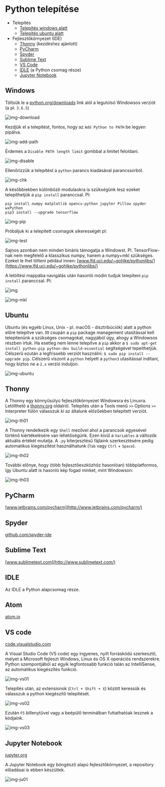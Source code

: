 # Python telepítése
- Telepítés
  - [Telepítés windows alatt](ea00.md#windows)
  - [Telepítés ubuntu alatt](ea00.md#ubuntu)
- Fejlesztőkörnyezet (IDE)
  - [Thonny](ea00.md#thonny) (kezdéshez ajánlott)
  - [PyCharm](ea00.md#pycharm)
  - [Spyder](ea00.md#sypder)
  - [Sublime Text](ea00.md#sublime-text)
  - [VS Code](ea00.md#vs-code)
  - [IDLE](ea00.md#idle) (a Python csomag része)
  - [Jupyter Notebook](ea00.md#jupyter-notebook)

## Windows
Töltsük le a [python.org/downloads](https://www.python.org/downloads/) link alól a legutolsó Windowsos verziót (a pl. `3.6.5`)

![img-download](http://www.sze.hu/~herno/python/install/PythonInstall01.png)

Kezdjük el a telepítést, fontos, hogy az `Add Python to PATH` be legyen pipálva.

![img-add-path](http://www.sze.hu/~herno/python/install/PythonInstall02.png)

Érdemes a `Disable PATH length limit` gombbal a limitet feloldani.

![img-disable](http://www.sze.hu/~herno/python/install/PythonInstall03.png)

Ellenőrizzük a telepítést a `python` parancs kiadásával parancssorból. 

![img-chk](http://www.sze.hu/~herno/python/install/PythonInstall04.png)

A későbbiekben különböző modulaokra is szükségünk lesz ezeket telepíthetjük a `pip install` paranccsal. Pl:
```
pip install numpy matplotlib opencv-python jupyter Pillow spyder wxPython
pip3 install --upgrade tensorflow
```

![img-pip](http://www.sze.hu/~herno/python/install/PythonInstall05.png)

Próbáljuk ki a telepített csomagok sikerességét pl:

![img-test](http://www.sze.hu/~herno/python/install/PythonInstall06.png)

Sajnos azonban nem minden bináris támogatja a Windowst. Pl. TensorFlow-nak nem megfelelő a klasszikus numpy, hanem a numpy+mkl szükséges. 
Ezeket le lhet tölteni például innen: 
[www.lfd.uci.edu/~gohlke/pythonlibs/](https://www.lfd.uci.edu/~gohlke/pythonlibs/)

A letöltési mappába navigálás után hasonló módin tudjuk telepíteni `pip install` paranccsal. Pl: 

![img](http://www.sze.hu/~herno/python/install/PythonInstall07.png)

![img-mkl](http://www.sze.hu/~herno/python/install/PythonInstall08.png)

## Ubuntu
Ubuntu (és egyéb Linux, Unix - pl. macOS - disztribúciók) alatt a python előre telepítve van. Itt csupán a `pip` package management utasítással kell telepítenünk a szükséges csomagokat, nagyjából úgy, ahogy a Windowsos részben írtuk. 
Ha esetleg nem lenne telepítve a `pip` akkor a `$ sudo apt-get install python-pip python-dev build-essential`
segítségével tepeíthetjük. Célszerű ezután a legfrissebb verziót használni: `$ sudo pip install --upgrade pip`.
Célszerű viszont a `python` helyett a `python3` utasítással indítani, hogy biztos ne a `2.x` verzió induljon. 

![img-ubuntu](http://www.sze.hu/~herno/python/install/PythonInstall11.png)

## Thonny
A Thonny egy könnyűsúlyú fejlesztőkörnyezet Windowsra és Linuxra. Letölthető a [thonny.org](http://thonny.org/) oldalról. 
Telepítés után a Tools menű `>>` Options `>>` Interpreter fülön válasszuk ki az általunk előzőekben telepített verziót. 

![img-th01](http://www.sze.hu/~herno/python/install/Thonny01.png)

A Thonny rendelkezik egy `Shell` mezővel ahol a parancsok egyesével történő kiértékelésére van lehetőségünk.
Ezen kívül a `Variables` a változók aktuális értékét mutatja. 
A `.py` kiterjesztésű fájlaink szerkesztésére pedig automatikus kiegészítést használhatunk (`Tab` vagy `Ctrl` + `Space`).

![img-th02](http://www.sze.hu/~herno/python/install/Thonny02.png)

További előnye, hogy (több fejlesztőeszközhöz hasonlóan) többplatformos, így Ubuntu alatt is hasonló kép fogad minket, mint Windowson: 

![img-th03](http://www.sze.hu/~herno/python/install/Thonny03.png)

## PyCharm 
[www.jetbrains.com/pycharm](http://www.jetbrains.com/pycharm/)

## Spyder 
[github.com/spyder-ide](https://github.com/spyder-ide/spyder)

## Sublime Text 
[www.sublimetext.com](http://www.sublimetext.com/)

## IDLE 
Az IDLE a Python alapcsomag része.

## Atom
[atom.io](https://atom.io/)

## VS code
[code.visualstudio.com](https://code.visualstudio.com/)

A Visual Studio Code (VS code) egy ingyenes, nyílt forráskódú szerkesztő, melyet a Microsoft fejleszt Windows, Linux és OS X operációs rendszerekre. Python szempontjából az egyik legfontosabb funkció talán az IntelliSense, az automatikus kiegészítés funkció.

![img-vs01](http://www.sze.hu/~herno/python/install/VsCode01.gif)

Telepítés után, az extensionok (`Ctrl + Shift + X`) között keressük és válasszuk a python kiegészítő telepítését.

![img-vs02](http://www.sze.hu/~herno/python/install/VsCode02.png)

Ezután `F5` billenytűvel vagy a beépülő terminálban futtathatóak lesznek a kódjaink.

![img-vs03](http://www.sze.hu/~herno/python/install/VsCode03.png)


## Jupyter Notebook
[jupyter.org](http://jupyter.org/)

A Jupyter Notebook egy böngésző alapú fejlesztőkörnyezet, a repository előadásai is ebben készültek.

![img-ju01](http://www.sze.hu/~herno/python/install/Jupyter01.png)
